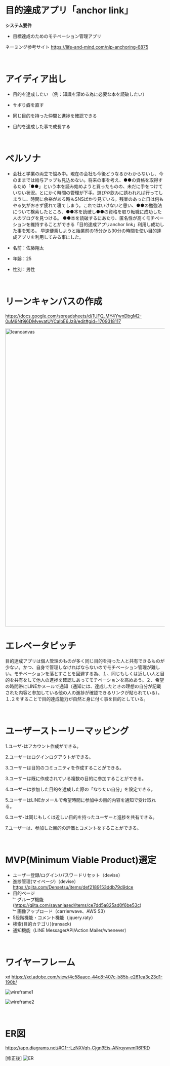 
# 目的達成アプリ「anchor link」

**システム要件**
* 目標達成のためのモチベーション管理アプリ

ネーミング参考サイト
https://life-and-mind.com/nlp-anchoring-6875

<br>

# アイディア出し

* 目的を達成したい
（例：知識を深める為に必要な本を読破したい）

* サボり癖を直す

* 同じ目的を持った仲間と進捗を確認できる

* 目的を達成した事で成長する

<br>

# ペルソナ

* 会社と学業の両立で悩み中。現在の会社も今後どうなるかわからないし、今のままでは給与アップも見込めない。将来の事を考え、●●の資格を取得するため「●●」という本を読み始めようと買ったものの、未だに手をつけていない状況。とにかく時間の管理が下手。遊びや飲みに誘われれば行ってしまうし、時間に余裕がある時もSNSばかり見ている。残業のあった日は何もやる気がおきず疲れて寝てしまう。これではいけないと思い、●●の勉強法について検索したところ、●●本を読破し●●の資格を取り転職に成功した人のブログを見つける。
●●本を読破するにあたり、匿名性が高くモチベーションを維持することができる「目的達成アプリanchor link」利用し成功した事を知る。
早速便乗しようと始業前の15分から30分の時間を使い目的達成アプリを利用してみる事にした。

* 名前：佐藤翔太
* 年齢：25
* 性別：男性

<br>

# リーンキャンバスの作成
https://docs.google.com/spreadsheets/d/1UFQ_MY4YwnDbgM2-0uM9Nt9j6DMvevatUYCalbE6Jz8/edit#gid=1709318117

<img width="941" alt="leancanvas" src="https://user-images.githubusercontent.com/64824195/101278134-bbfae380-37fc-11eb-89f7-7d6443e5ffe5.png">


<br>

# エレベータピッチ　
目的達成アプリは個人管理のものが多く同じ目的を持った人と共有できるものが少ない。かつ、自身で管理しなければならないのでモチベーション管理が難しい。モチベーションを落とすことを回避する為、１、同じもしくは近しい人と目的を共有をして他人の進捗を確認しあってモチベーションを高めあう。２、希望の時間帯にLINEかメールで通知（通知には、達成したときの理想の自分が記載された内容と参加している他の人の進捗が確認できるリンクが貼られている）。１.２をすることで目的達成能力が自然と身に付く事を目的としている。

<br>

# ユーザーストーリーマッピング

1.ユーザ-はアカウント作成ができる。

2.ユーザーはログインログアウトができる。

3.ユーザーは目的のコミュニティを作成することができる。

3.ユーザーは既に作成されている複数の目的に参加することができる。

4.ユーザーは参加した目的を達成した際の「なりたい自分」を設定できる。

5.ユーザーはLINEかメールで希望時間に参加中の目的内容を通知で受け取れる。

6.ユーザ-は同じもしくは近しい目的を持ったユーザーと進捗を共有できる。

7.ユーザーは、参加した目的の評価とコメントをすることができる。


<br>

# MVP(Minimum Viable Product)選定

* ユーザー登録/ログイン/パスワードリセット（devise）
* 進捗管理(マイページ)（devise）
https://qiita.com/Densetsu/items/def2189153ddb79d9dce
* 目的ページ<br>
 ﹂グループ機能(https://qiita.com/savaniased/items/ce7dd5a825ad0f6be53c)  
 ﹂画像アップロード（carrierwave、AWS S3）
* 5段階機能・コメント機能（jquery.raty）
* 検索(目的カテゴリ)(ransack)
* 通知機能（LINE MessagerAPI/Action Mailer/whenever）

<br>

# ワイヤーフレーム

xd
https://xd.adobe.com/view/4c58aacc-44c8-407c-b85b-e261ea3c23d1-190b/

![wireframe1](https://user-images.githubusercontent.com/64824195/101277965-59551800-37fb-11eb-9042-001ae8ecbd30.png)

![wireframe2](https://user-images.githubusercontent.com/64824195/101278006-a933df00-37fb-11eb-897a-e4b689e75b7e.png)

<br>

# ER図
https://app.diagrams.net/#G1--LzNXVqh-Cjgn9Eis-ANrqywvmR6PRD


[修正後]
![ER](https://user-images.githubusercontent.com/64824195/102704752-a8528100-42c2-11eb-9435-2c472517e6e5.png)